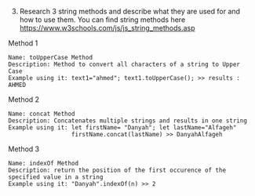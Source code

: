 3.  Research 3 string methods and describe what they are used for and how to use them.  You can find string methods here https://www.w3schools.com/js/js_string_methods.asp

Method 1
```
Name: toUpperCase Method
Description: Method to convert all characters of a string to Upper Case
Example using it: text1="ahmed"; text1.toUpperCase(); >> results : AHMED
```

Method 2
```
Name: concat Method
Description: Concatenates multiple strings and results in one string
Example using it: let firstName= "Danyah"; let lastName="Alfageh"
                  firstName.concat(lastName) >> DanyahAlfageh
```

Method 3
```
Name: indexOf Method
Description: return the position of the first occurence of the specified value in a string
Example using it: "Danyah".indexOf(n) >> 2
```